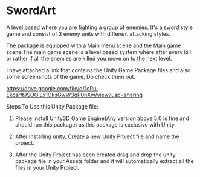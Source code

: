 # SwordArt
A level based where you are fighting a group of enemies. It's a sword style game and consist of 3 enemy units with different attacking styles.

The package is equipped with a Main menu scene and the Main game scene.The main game scene is a level based system where after every kill or rather if all the enemies are killed you move on to the next level. 

I have attached a link that contains the Unity Game Package files and also some screenshots of the game, Do check them out.

https://drive.google.com/file/d/1oPu-EkosrftJSOOlLx1OksGwW3qP0nXw/view?usp=sharing

Steps To Use this Unity Package file:

1. Please Install Unity3D Game Engine(Any version above 5.0 is fine and should run this package) as this package is exclusive with Unity.

2. After Installing unity, Create a new Unity Project file and name the project.

3. After the Unity Project has been created drag and drop the unity package file in your Assets folder and it will automatically extract all the files in your Unity Project.

